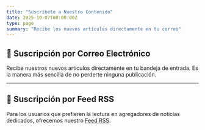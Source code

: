 ```yaml
---
title: "Suscríbete a Nuestro Contenido"
date: 2025-10-07T00:00:00Z
type: page
summary: "Recibe los nuevos artículos directamente en tu correo"
---
```


## 📧 Suscripción por Correo Electrónico

Recibe nuestros nuevos artículos directamente en tu bandeja de entrada. Es la manera más sencilla de no perderte ninguna publicación.

<script>
    (function(w,d,e,u,f,l,n){w[f]=w[f]||function(){(w[f].q=w[f].q||[])
    .push(arguments);},l=d.createElement(e),l.async=1,l.src=u,
    n=d.getElementsByTagName(e)[0],n.parentNode.insertBefore(l,n);})
    (window,document,'script','https://assets.mailerlite.com/js/universal.js','ml');
    ml('account', '1837025');
</script>

<div class="ml-embedded" data-form="FBRJZM"></div>

------------------------------------------------------------------------

## 📰 Suscripción por Feed RSS

Para los usuarios que prefieren la lectura en agregadores de noticias dedicados, ofrecemos nuestro [Feed RSS](/posts/index.xml).

